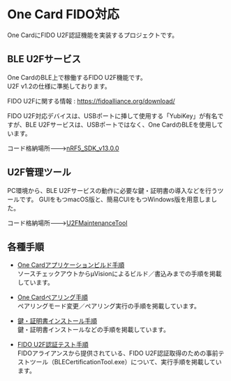 # One Card FIDO対応

One CardにFIDO U2F認証機能を実装するプロジェクトです。

## BLE U2Fサービス

One CardのBLE上で稼働するFIDO U2F機能です。<br>
U2F v1.2の仕様に準拠しております。

FIDO U2Fに関する情報 : https://fidoalliance.org/download/

FIDO U2F対応デバイスは、USBポートに挿して使用する「YubiKey」が有名ですが、BLE U2Fサービスは、USBポートではなく、One CardのBLEを使用しています。

コード格納場所--->[nRF5_SDK_v13.0.0](nRF5_SDK_v13.0.0)

## U2F管理ツール

PC環境から、BLE U2Fサービスの動作に必要な鍵・証明書の導入などを行うツールです。
GUIをもつmacOS版と、簡易CUIをもつWindows版を用意しました。

コード格納場所--->[U2FMaintenanceTool](U2FMaintenanceTool)

## 各種手順

* [One Cardアプリケーションビルド手順](nRF5_SDK_v13.0.0/BUILD.md) <br>
ソースチェックアウトからμVisionによるビルド／書込みまでの手順を掲載しています。

* [One Cardペアリング手順](nRF5_SDK_v13.0.0/PAIRING.md) <br>
ペアリングモード変更／ペアリング実行の手順を掲載しています。

* [鍵・証明書インストール手順](nRF5_SDK_v13.0.0/INSTALL.md) <br>
鍵・証明書インストールなどの手順を掲載しています。

* [FIDO U2F認証テスト手順](nRF5_SDK_v13.0.0/CERTTEST.md) <br>
FIDOアライアンスから提供されている、FIDO U2F認証取得のための事前テストツール（BLECertificationTool.exe）について、実行手順を掲載しています。
